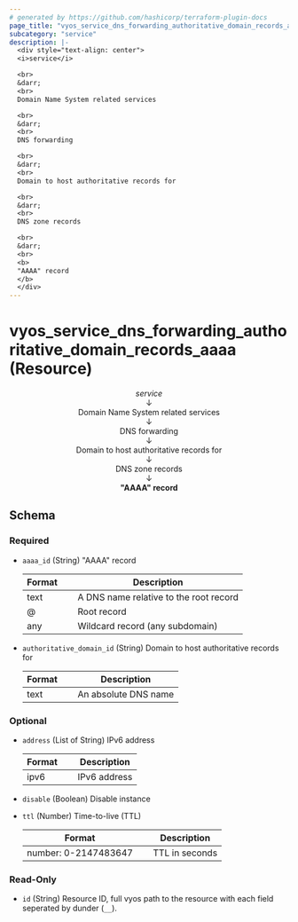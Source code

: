 ```yaml
---
# generated by https://github.com/hashicorp/terraform-plugin-docs
page_title: "vyos_service_dns_forwarding_authoritative_domain_records_aaaa Resource - vyos"
subcategory: "service"
description: |-
  <div style="text-align: center">
  <i>service</i>

  <br>
  &darr;
  <br>
  Domain Name System related services

  <br>
  &darr;
  <br>
  DNS forwarding

  <br>
  &darr;
  <br>
  Domain to host authoritative records for

  <br>
  &darr;
  <br>
  DNS zone records

  <br>
  &darr;
  <br>
  <b>
  "AAAA" record
  </b>
  </div>
---
```


# vyos_service_dns_forwarding_authoritative_domain_records_aaaa (Resource)

<div style="text-align: center">
<i>service</i>

<br>
&darr;
<br>
Domain Name System related services

<br>
&darr;
<br>
DNS forwarding

<br>
&darr;
<br>
Domain to host authoritative records for

<br>
&darr;
<br>
DNS zone records

<br>
&darr;
<br>
<b>
"AAAA" record
</b>
</div>



<!-- schema generated by tfplugindocs -->
## Schema

### Required

- `aaaa_id` (String) "AAAA" record

    |  Format &emsp; | Description  |
    |----------|---------------|
    |  text  &emsp; |  A DNS name relative to the root record  |
    |  @  &emsp; |  Root record  |
    |  any  &emsp; |  Wildcard record (any subdomain)  |
- `authoritative_domain_id` (String) Domain to host authoritative records for

    |  Format &emsp; | Description  |
    |----------|---------------|
    |  text  &emsp; |  An absolute DNS name  |

### Optional

- `address` (List of String) IPv6 address

    |  Format &emsp; | Description  |
    |----------|---------------|
    |  ipv6  &emsp; |  IPv6 address  |
- `disable` (Boolean) Disable instance
- `ttl` (Number) Time-to-live (TTL)

    |  Format &emsp; | Description  |
    |----------|---------------|
    |  number: 0-2147483647  &emsp; |  TTL in seconds  |

### Read-Only

- `id` (String) Resource ID, full vyos path to the resource with each field seperated by dunder (`__`).
